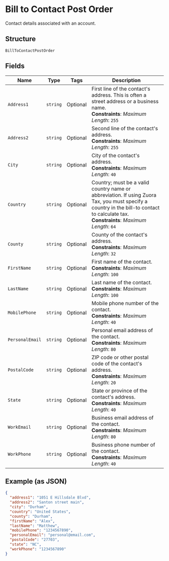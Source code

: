 
# Bill to Contact Post Order

Contact details associated with an account.

## Structure

`BillToContactPostOrder`

## Fields

| Name | Type | Tags | Description |
|  --- | --- | --- | --- |
| `Address1` | `string` | Optional | First line of the contact's address. This is often a street address or a business name.<br>**Constraints**: *Maximum Length*: `255` |
| `Address2` | `string` | Optional | Second line of the contact's address.<br>**Constraints**: *Maximum Length*: `255` |
| `City` | `string` | Optional | City of the contact's address.<br>**Constraints**: *Maximum Length*: `40` |
| `Country` | `string` | Optional | Country; must be a valid country name or abbreviation. If using Zuora Tax, you must specify a country in the bill-to contact to calculate tax.<br>**Constraints**: *Maximum Length*: `64` |
| `County` | `string` | Optional | County of the contact's address.<br>**Constraints**: *Maximum Length*: `32` |
| `FirstName` | `string` | Optional | First name of the contact.<br>**Constraints**: *Maximum Length*: `100` |
| `LastName` | `string` | Optional | Last name of the contact.<br>**Constraints**: *Maximum Length*: `100` |
| `MobilePhone` | `string` | Optional | Mobile phone number of the contact.<br>**Constraints**: *Maximum Length*: `40` |
| `PersonalEmail` | `string` | Optional | Personal email address of the contact.<br>**Constraints**: *Maximum Length*: `80` |
| `PostalCode` | `string` | Optional | ZIP code or other postal code of the contact's address.<br>**Constraints**: *Maximum Length*: `20` |
| `State` | `string` | Optional | State or province of the contact's address.<br>**Constraints**: *Maximum Length*: `40` |
| `WorkEmail` | `string` | Optional | Business email address of the contact.<br>**Constraints**: *Maximum Length*: `80` |
| `WorkPhone` | `string` | Optional | Business phone number of the contact.<br>**Constraints**: *Maximum Length*: `40` |

## Example (as JSON)

```json
{
  "address1": "1051 E Hillsdale Blvd",
  "address2": "Santon street main",
  "city": "Durham",
  "country": "United States",
  "county": "Durham",
  "firstName": "Alex",
  "lastName": "Matthew",
  "mobilePhone": "1234567890",
  "personalEmail": "personal@email.com",
  "postalCode": "27703",
  "state": "NC",
  "workPhone": "1234567890"
}
```

